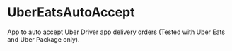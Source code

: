 # UberEatsAutoAccept
App to auto accept Uber Driver app delivery orders (Tested with Uber Eats and Uber Package only).
